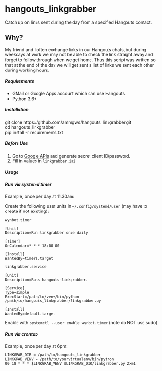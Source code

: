 # hangouts_linkgrabber
Catch up on links sent during the day from a specified Hangouts contact.

## Why?
My friend and I often exchange links in our Hangouts chats, but during weekdays at work we may not be able to check the link straight away and forget to follow through when we get home. Thus this script was written so that at the end of the day we will get sent a list of links we sent each other during working hours.

##### Requirements
* GMail or Google Apps account which can use Hangouts
* Python 3.6+

##### Installation
git clone https://github.com/ammgws/hangouts_linkgrabber.git  
cd hangouts_linkgrabber  
pip install -r requirements.txt  

##### Before Use
1. Go to [Google APIs](https://console.developers.google.com/apis/) and generate secret client ID/password.
2. Fill in values in `linkgrabber.ini`

##### Usage

##### Run via systemd timer
Example, once per day at 11.30am:

Create the following user units in `~/.config/systemd/user`
(may have to create if not existing):

`wynbot.timer`
```
[Unit]
Description=Run linkgrabber once daily

[Timer]
OnCalendar=*-*-* 18:00:00

[Install]
WantedBy=timers.target
```

`linkgrabber.service`
```
[Unit]
Description=Runs hangouts-linkgrabber.

[Service]
Type=simple
ExecStart=/path/to/venv/bin/python /path/to/hangouts_linkgrabber/linkgrabber.py

[Install]
WantedBy=default.target
```
Enable with `systemctl --user enable wynbot.timer`
(note do NOT use sudo)

##### Run via crontab
Example, once per day at 6pm:
```
LINKGRAB_DIR = /path/to/hangouts_linkgrabber
LINKGRAB_VENV = /path/to/yourvirtualenv/bin/python
00 18 * * * $LINKGRAB_VENV $LINKGRAB_DIR/linkgrabber.py 2>&1
```

